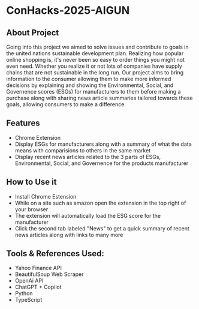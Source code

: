 # ConHacks-2025-AIGUN

## About Project
Going into this project we aimed to solve issues and contribute to goals in the united nations sustainable development plan. Realizing how popular online shopping is, it's never been so easy to order things you might not even need. Whether you realize it or not lots of companies have supply chains that are not sustainable in the long run. Our project aims to bring information to the consumer allowing them to make more informed decisions by explaining and showing the Environmental, Social, and Governence scores (ESGs) for manufacturers to them before making a purchase along with sharing news article summaries tailored towards these goals, allowing consumers to make a difference.

## Features
- Chrome Extension
- Display ESGs for manufacturers along with a summary of what the data means with comparisions to others in the same market
- Display recent news articles related to the 3 parts of ESGs, Environmental, Social, and Governence for the products manufacturer

## How to Use it
- Install Chrome Estension
- While on a site such as amazon open the extension in the top right of your browser
- The extension will automatically load the ESG score for the manufacturer
- Click the second tab labeled "News" to get a quick summary of recent news articles along with links to many more

## Tools & References Used:
- Yahoo Finance API
- BeautifulSoup Web Scraper
- OpenAi API
- ChatGPT + Copilot
- Python
- TypeScript
